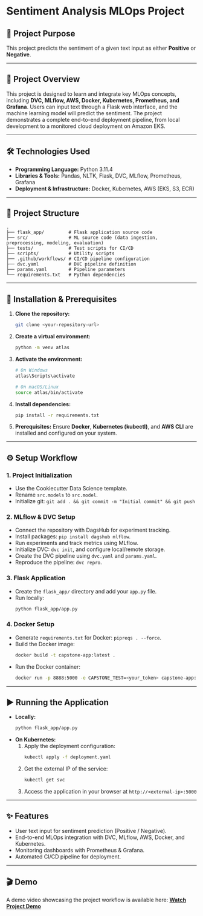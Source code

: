 # Sentiment Analysis MLOps Project

## 🎯 Project Purpose
This project predicts the sentiment of a given text input as either **Positive** or **Negative**.

---

## 📝 Project Overview
This project is designed to learn and integrate key MLOps concepts, including **DVC, MLflow, AWS, Docker, Kubernetes, Prometheus, and Grafana**. Users can input text through a Flask web interface, and the machine learning model will predict the sentiment. The project demonstrates a complete end-to-end deployment pipeline, from local development to a monitored cloud deployment on Amazon EKS.

---

## 🛠️ Technologies Used
* **Programming Language:** Python 3.11.4
* **Libraries & Tools:** Pandas, NLTK, Flask, DVC, MLflow, Prometheus, Grafana
* **Deployment & Infrastructure:** Docker, Kubernetes, AWS (EKS, S3, ECR)

---

## 📁 Project Structure
```
.
├── flask_app/         # Flask application source code
├── src/               # ML source code (data ingestion, preprocessing, modeling, evaluation)
├── tests/             # Test scripts for CI/CD
├── scripts/           # Utility scripts
├── .github/workflows/ # CI/CD pipeline configuration
├── dvc.yaml           # DVC pipeline definition
├── params.yaml        # Pipeline parameters
└── requirements.txt   # Python dependencies
```

---

## 🚀 Installation & Prerequisites
1.  **Clone the repository:**
    ```bash
    git clone <your-repository-url>
    ```
2.  **Create a virtual environment:**
    ```bash
    python -m venv atlas
    ```
3.  **Activate the environment:**
    ```bash
    # On Windows
    atlas\Scripts\activate
    
    # On macOS/Linux
    source atlas/bin/activate
    ```
4.  **Install dependencies:**
    ```bash
    pip install -r requirements.txt
    ```
5.  **Prerequisites:** Ensure **Docker**, **Kubernetes (kubectl)**, and **AWS CLI** are installed and configured on your system.

---

## ⚙️ Setup Workflow

### 1. Project Initialization
* Use the Cookiecutter Data Science template.
* Rename `src.models` to `src.model`.
* Initialize git: `git add . && git commit -m "Initial commit" && git push`

### 2. MLflow & DVC Setup
* Connect the repository with DagsHub for experiment tracking.
* Install packages: `pip install dagshub mlflow`.
* Run experiments and track metrics using MLflow.
* Initialize DVC: `dvc init`, and configure local/remote storage.
* Create the DVC pipeline using `dvc.yaml` and `params.yaml`.
* Reproduce the pipeline: `dvc repro`.

### 3. Flask Application
* Create the `flask_app/` directory and add your `app.py` file.
* Run locally:
    ```bash
    python flask_app/app.py
    ```

### 4. Docker Setup
* Generate `requirements.txt` for Docker: `pipreqs . --force`.
* Build the Docker image:
    ```bash
    docker build -t capstone-app:latest .
    ```
* Run the Docker container:
    ```bash
    docker run -p 8888:5000 -e CAPSTONE_TEST=<your_token> capstone-app:latest
    ```

---

## ▶️ Running the Application

* **Locally:**
    ```bash
    python flask_app/app.py
    ```
* **On Kubernetes:**
    1.  Apply the deployment configuration:
        ```bash
        kubectl apply -f deployment.yaml
        ```
    2.  Get the external IP of the service:
        ```bash
        kubectl get svc
        ```
    3.  Access the application in your browser at `http://<external-ip>:5000`

---

## ✨ Features
* User text input for sentiment prediction (Positive / Negative).
* End-to-end MLOps integration with DVC, MLflow, AWS, Docker, and Kubernetes.
* Monitoring dashboards with Prometheus & Grafana.
* Automated CI/CD pipeline for deployment.

---

## 🎬 Demo
A demo video showcasing the project workflow is available here:
[**Watch Project Demo**](https://drive.google.com/file/d/1Y40cqSpgU7lBtoBCWcZZtTtaXM1H0hFg/view?usp=drive_link)
